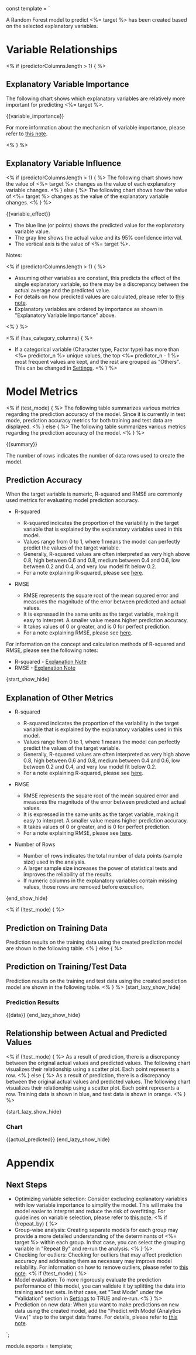 const template =
`

A Random Forest model to predict <%= target %> has been created based on the selected explanatory variables.

# Variable Relationships

<% if (predictorColumns.length > 1) { %>
## Explanatory Variable Importance

The following chart shows which explanatory variables are relatively more important for predicting <%= target %>.

{{variable_importance}}

For more information about the mechanism of variable importance, please refer to [this note](https://exploratory.io/note/exploratory/dLm5rwn5).

<% } %>

## Explanatory Variable Influence

<% if (predictorColumns.length > 1) { %>
The following chart shows how the value of <%= target %> changes as the value of each explanatory variable changes.
<% } else { %>
The following chart shows how the value of <%= target %> changes as the value of the explanatory variable changes.
<% } %>

{{variable_effect}}

* The blue line (or points) shows the predicted value for the explanatory variable value.
* The gray line shows the actual value and its 95% confidence interval.
* The vertical axis is the value of <%= target %>.

Notes:

<% if (predictorColumns.length > 1) { %>

* Assuming other variables are constant, this predicts the effect of the single explanatory variable, so there may be a discrepancy between the actual average and the predicted value.
* For details on how predicted values are calculated, please refer to [this note](https://exploratory.io/note/exploratory/Sbd0LDU6).
* Explanatory variables are ordered by importance as shown in "Explanatory Variable Importance" above.

<% } %>

<% if (has_category_columns) { %>
* If a categorical variable (Character type, Factor type) has more than <%= predictor_n %> unique values, the top <%= predictor_n - 1 %> most frequent values are kept, and the rest are grouped as "Others". This can be changed in [Settings](//analytics/settings/max_categories_for_factor).
<% } %>

# Model Metrics

 <% if (test_mode) { %>
 The following table summarizes various metrics regarding the prediction accuracy of the model. Since it is currently in test mode, prediction accuracy metrics for both training and test data are displayed.
 <% } else { %>
 The following table summarizes various metrics regarding the prediction accuracy of the model.
 <% } %>

 {{summary}}

 The number of rows indicates the number of data rows used to create the model.

## Prediction Accuracy

When the target variable is numeric, R-squared and RMSE are commonly used metrics for evaluating model prediction accuracy.

* R-squared
  * R-squared indicates the proportion of the variability in the target variable that is explained by the explanatory variables used in this model.
  * Values range from 0 to 1, where 1 means the model can perfectly predict the values of the target variable.
  * Generally, R-squared values are often interpreted as very high above 0.8, high between 0.6 and 0.8, medium between 0.4 and 0.6, low between 0.2 and 0.4, and very low model fit below 0.2.
  * For a note explaining R-squared, please see [here](https://exploratory.io/note/exploratory/R2-zVj7AqB3).

* RMSE
  * RMSE represents the square root of the mean squared error and measures the magnitude of the error between predicted and actual values.
  * It is expressed in the same units as the target variable, making it easy to interpret. A smaller value means higher prediction accuracy.
  * It takes values of 0 or greater, and is 0 for perfect prediction.
  * For a note explaining RMSE, please see [here](https://exploratory.io/note/exploratory/RMSE-DjQ0KQd5).


For information on the concept and calculation methods of R-squared and RMSE, please see the following notes:

* R-squared - [Explanation Note](https://exploratory.io/note/exploratory/R2-zVj7AqB3)
* RMSE - [Explanation Note](https://exploratory.io/note/exploratory/RMSE-DjQ0KQd5)



{start_show_hide}
## Explanation of Other Metrics

* R-squared
  * R-squared indicates the proportion of the variability in the target variable that is explained by the explanatory variables used in this model.
  * Values range from 0 to 1, where 1 means the model can perfectly predict the values of the target variable.
  * Generally, R-squared values are often interpreted as very high above 0.8, high between 0.6 and 0.8, medium between 0.4 and 0.6, low between 0.2 and 0.4, and very low model fit below 0.2.
  * For a note explaining R-squared, please see [here](https://exploratory.io/note/exploratory/R2-zVj7AqB3).

* RMSE
  * RMSE represents the square root of the mean squared error and measures the magnitude of the error between predicted and actual values.
  * It is expressed in the same units as the target variable, making it easy to interpret. A smaller value means higher prediction accuracy.
  * It takes values of 0 or greater, and is 0 for perfect prediction.
  * For a note explaining RMSE, please see [here](https://exploratory.io/note/exploratory/RMSE-DjQ0KQd5).

* Number of Rows
  * Number of rows indicates the total number of data points (sample size) used in the analysis.
  * A larger sample size increases the power of statistical tests and improves the reliability of the results.
  * If numeric columns in the explanatory variables contain missing values, those rows are removed before execution.

{end_show_hide}

<% if (!test_mode) { %>
## Prediction on Training Data
Prediction results on the training data using the created prediction model are shown in the following table.
<% } else { %>
## Prediction on Training/Test Data
Prediction results on the training and test data using the created prediction model are shown in the following table.
<% } %>
{start_lazy_show_hide}
### Prediction Results
{{data}}
{end_lazy_show_hide}

## Relationship between Actual and Predicted Values

<% if (!test_mode) { %>
As a result of prediction, there is a discrepancy between the original actual values and predicted values. The following chart visualizes their relationship using a scatter plot. Each point represents a row.
<% } else { %>
As a result of prediction, there is a discrepancy between the original actual values and predicted values. The following chart visualizes their relationship using a scatter plot. Each point represents a row. Training data is shown in blue, and test data is shown in orange.
<% } %>

{start_lazy_show_hide}
### Chart
{{actual_predicted}}
{end_lazy_show_hide}

# Appendix

## Next Steps

* Optimizing variable selection: Consider excluding explanatory variables with low variable importance to simplify the model. This will make the model easier to interpret and reduce the risk of overfitting. For guidelines on variable selection, please refer to [this note](https://exploratory.io/note/exploratory/SWF4cTx8).
<% if (!repeat_by) { %>
* Group-wise analysis: Creating separate models for each group may provide a more detailed understanding of the determinants of <%= target %> within each group. In that case, you can select the grouping variable in "Repeat By" and re-run the analysis.
<% } %>
* Checking for outliers: Checking for outliers that may affect prediction accuracy and addressing them as necessary may improve model reliability. For information on how to remove outliers, please refer to [this note](https://exploratory.io/note/exploratory/Eep7kip3).
<% if (!test_mode) { %>
* Model evaluation: To more rigorously evaluate the prediction performance of this model, you can validate it by splitting the data into training and test sets. In that case, set "Test Mode" under the "Validation" section in [Settings](//analytics/settings/test_mode) to TRUE and re-run.
<% } %>
* Prediction on new data: When you want to make predictions on new data using the created model, add the "Predict with Model (Analytics View)" step to the target data frame. For details, please refer to [this note](https://exploratory.io/note/exploratory/AAI3Mle3).

`;

module.exports = template; 